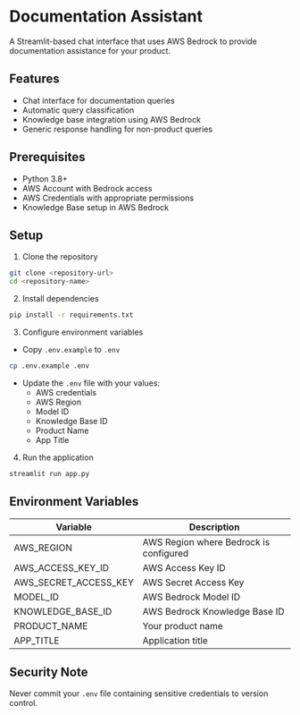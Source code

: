 # Documentation Assistant

A Streamlit-based chat interface that uses AWS Bedrock to provide documentation assistance for your product.

## Features
- Chat interface for documentation queries
- Automatic query classification
- Knowledge base integration using AWS Bedrock
- Generic response handling for non-product queries

## Prerequisites
- Python 3.8+
- AWS Account with Bedrock access
- AWS Credentials with appropriate permissions
- Knowledge Base setup in AWS Bedrock

## Setup

1. Clone the repository
```bash
git clone <repository-url>
cd <repository-name>
```

2. Install dependencies
```bash
pip install -r requirements.txt
```

3. Configure environment variables
- Copy `.env.example` to `.env`
```bash
cp .env.example .env
```
- Update the `.env` file with your values:
  - AWS credentials
  - AWS Region
  - Model ID
  - Knowledge Base ID
  - Product Name
  - App Title

4. Run the application
```bash
streamlit run app.py
```

## Environment Variables

| Variable | Description |
|----------|-------------|
| AWS_REGION | AWS Region where Bedrock is configured |
| AWS_ACCESS_KEY_ID | AWS Access Key ID |
| AWS_SECRET_ACCESS_KEY | AWS Secret Access Key |
| MODEL_ID | AWS Bedrock Model ID |
| KNOWLEDGE_BASE_ID | AWS Bedrock Knowledge Base ID |
| PRODUCT_NAME | Your product name |
| APP_TITLE | Application title |

## Security Note
Never commit your `.env` file containing sensitive credentials to version control. 
